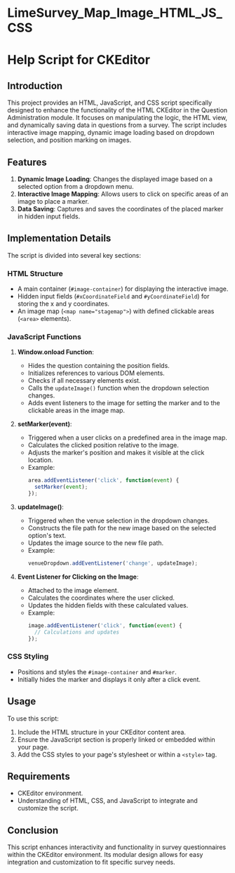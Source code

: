 # LimeSurvey_Map_Image_HTML_JS_CSS
# Help Script for CKEditor

## Introduction
This project provides an HTML, JavaScript, and CSS script specifically designed to enhance the functionality of the HTML CKEditor in the Question Administration module. It focuses on manipulating the logic, the HTML view, and dynamically saving data in questions from a survey. The script includes interactive image mapping, dynamic image loading based on dropdown selection, and position marking on images.

## Features
1. **Dynamic Image Loading**: Changes the displayed image based on a selected option from a dropdown menu.
2. **Interactive Image Mapping**: Allows users to click on specific areas of an image to place a marker.
3. **Data Saving**: Captures and saves the coordinates of the placed marker in hidden input fields.

## Implementation Details
The script is divided into several key sections:

### HTML Structure
- A main container (`#image-container`) for displaying the interactive image.
- Hidden input fields (`#xCoordinateField` and `#yCoordinateField`) for storing the x and y coordinates.
- An image map (`<map name="stagemap">`) with defined clickable areas (`<area>` elements).

### JavaScript Functions
1. **Window.onload Function**:
   - Hides the question containing the position fields.
   - Initializes references to various DOM elements.
   - Checks if all necessary elements exist.
   - Calls the `updateImage()` function when the dropdown selection changes.
   - Adds event listeners to the image for setting the marker and to the clickable areas in the image map.

2. **setMarker(event)**:
   - Triggered when a user clicks on a predefined area in the image map.
   - Calculates the clicked position relative to the image.
   - Adjusts the marker's position and makes it visible at the click location.
   - Example:
     ```javascript
     area.addEventListener('click', function(event) {
       setMarker(event);
     });
     ```

3. **updateImage()**:
   - Triggered when the venue selection in the dropdown changes.
   - Constructs the file path for the new image based on the selected option's text.
   - Updates the image source to the new file path.
   - Example:
     ```javascript
     venueDropdown.addEventListener('change', updateImage);
     ```

4. **Event Listener for Clicking on the Image**:
   - Attached to the image element.
   - Calculates the coordinates where the user clicked.
   - Updates the hidden fields with these calculated values.
   - Example:
     ```javascript
     image.addEventListener('click', function(event) {
       // Calculations and updates
     });
     ```

### CSS Styling
- Positions and styles the `#image-container` and `#marker`.
- Initially hides the marker and displays it only after a click event.

## Usage
To use this script:
1. Include the HTML structure in your CKEditor content area.
2. Ensure the JavaScript section is properly linked or embedded within your page.
3. Add the CSS styles to your page's stylesheet or within a `<style>` tag.

## Requirements
- CKEditor environment.
- Understanding of HTML, CSS, and JavaScript to integrate and customize the script.

## Conclusion
This script enhances interactivity and functionality in survey questionnaires within the CKEditor environment. Its modular design allows for easy integration and customization to fit specific survey needs.

